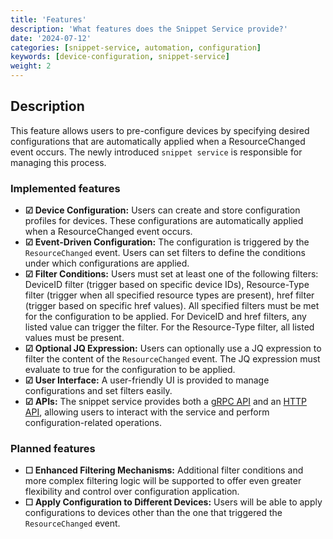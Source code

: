 ```yaml
---
title: 'Features'
description: 'What features does the Snippet Service provide?'
date: '2024-07-12'
categories: [snippet-service, automation, configuration]
keywords: [device-configuration, snippet-service]
weight: 2
---
```


## Description

This feature allows users to pre-configure devices by specifying desired configurations that are automatically applied when a ResourceChanged event occurs. The newly introduced `snippet service` is responsible for managing this process.

### Implemented features

- **&#x2611; Device Configuration:** Users can create and store configuration profiles for devices. These configurations are automatically applied when a ResourceChanged event occurs.
- **&#x2611; Event-Driven Configuration:** The configuration is triggered by the `ResourceChanged` event. Users can set filters to define the conditions under which configurations are applied.
- **&#x2611; Filter Conditions:** Users must set at least one of the following filters: DeviceID filter (trigger based on specific device IDs), Resource-Type filter (trigger when all specified resource types are present), href filter (trigger based on specific href values). All specified filters must be met for the configuration to be applied. For DeviceID and href filters, any listed value can trigger the filter. For the Resource-Type filter, all listed values must be present.
- **&#x2611; Optional JQ Expression:** Users can optionally use a JQ expression to filter the content of the `ResourceChanged` event. The JQ expression must evaluate to true for the configuration to be applied.
- **&#x2611; User Interface:** A user-friendly UI is provided to manage configurations and set filters easily.
- **&#x2611; APIs:** The snippet service provides both a [gRPC API](https://github.com/plgd-dev/hub/blob/main/snippet-service/pb/service.proto) and an [HTTP API](https://petstore.swagger.io/?url=https://raw.githubusercontent.com/plgd-dev/hub/main/snippet-service/pb/service.swagger.json), allowing users to interact with the service and perform configuration-related operations.

### Planned features

- **&#x2610; Enhanced Filtering Mechanisms:** Additional filter conditions and more complex filtering logic will be supported to offer even greater flexibility and control over configuration application.
- **&#x2610; Apply Configuration to Different Devices:** Users will be able to apply configurations to devices other than the one that triggered the `ResourceChanged` event.
